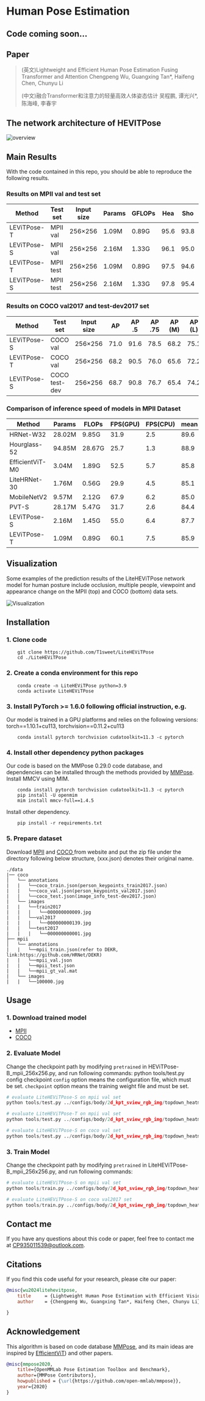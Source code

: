 # Human Pose Estimation

## Code coming soon...

## Paper
> (英文)Lightweight and Efficient Human Pose Estimation Fusing Transformer and Attention
> Chengpeng Wu, Guangxing Tan*, Haifeng Chen, Chunyu Li
> 
> (中文)融合Transformer和注意力的轻量高效人体姿态估计
> 吴程鹏, 谭光兴*, 陈海峰, 李春宇



## The network architecture of HEVITPose

![overview](img/NetworkGraph.png)

## Main Results
With the code contained in this repo, you should be able to reproduce the following results. 
### Results on MPII val and test set
|   Method      |   Test set    | Input size |Params |GFLOPs | Hea| Sho| Elb| Wri |Hip| Kne |Ank |mean|
|---------------|---------------|------------|-------|-------|----|----|----|-----|----|-----|----|-----|
| LEViTPose-T   | MPII val      |  256×256   | 1.09M | 0.89G | 95.6	|93.8 |86.3	|79.9 |86.3	|79.9 |74.5	|85.9|
| LEViTPose-S   | MPII val      |  256×256   | 2.16M | 1.33G | 96.1	|95.0 |87.9	|81.9 |87.8	|82.6 |77.7	|87.7|
| LEViTPose-T   | MPII test     |  256×256   | 1.09M | 0.89G | 97.5	|94.6 |88.2	|82.1 |88.0	|82.2 |76.7	|87.6|
| LEViTPose-S   | MPII test     |  256×256   | 2.16M | 1.33G | 97.8	|95.4 |89.6	|84.1 |89.1	|84.0 |79.8	|89.0|

### Results on COCO val2017 and test-dev2017 set
| Method     | Test set      | Input size |  AP | AP .5|AP .75|AP (M)|AP (L)| AR   |
|------------|---------------|------------|-----|------|------|------|------|------| 
| LEViTPose-S| COCO val      | 256×256    | 71.0| 91.6 | 78.5 |	68.2 | 75.1 | 74.1|
| LEViTPose-T| COCO val      | 256×256    | 68.2 | 90.5 | 76.0 | 65.6 | 72.2| 71.5|
| LEViTPose-S| COCO test-dev | 256×256    | 68.7| 90.8 | 76.7 |	65.4 | 74.2 | 74.4|

### Comparison of inference speed of models in MPII Dataset 
| Method          | Params | FLOPs  | FPS(GPU) | FPS(CPU) | mean |
|-----------------|--------|--------|----------|----------|------|
| HRNet-W32       | 28.02M | 9.85G  |   31.9   |    2.5   | 89.6 | 
| Hourglass-52    | 94.85M | 28.67G |   25.7   |    1.3   | 88.9 | 
| EfficientViT-M0 | 3.04M  | 1.89G  |   52.5   |    5.7   | 85.8 | 
| LiteHRNet-30    | 1.76M  | 0.56G  |   29.9   |    4.5   | 85.1 | 
| MobileNetV2     | 9.57M  | 2.12G  |   67.9   |    6.2   | 85.0 | 
| PVT-S           | 28.17M | 5.47G  |   31.7   |    2.6   | 84.4 | 
| LEViTPose-S     | 2.16M  | 1.45G  |   55.0   |    6.4   | 87.7 | 
| LEViTPose-T     | 1.09M  | 0.89G  |   60.1   |    7.5   | 85.9 | 

## Visualization
Some examples of the prediction results of the LiteHEViTPose network model for
human posture include occlusion, multiple people, viewpoint and appearance change on the MPII (top) and COCO (bottom) data sets.

![Visualization](./img/visualization.png)


## Installation

### 1. Clone code
```shell
    git clone https://github.com/T1sweet/LiteHEViTPose
    cd ./LiteHEViTPose
```

### 2. Create a conda environment for this repo
```shell
    conda create -n LiteHEViTPose python=3.9
    conda activate LiteHEViTPose
```

### 3. Install PyTorch >= 1.6.0 following official instruction, e.g.
Our model is trained in a GPU platforms and relies on the following versions: 
torch==1.10.1+cu113, torchvision==0.11.2+cu113
```shell
    conda install pytorch torchvision cudatoolkit=11.3 -c pytorch
```

### 4. Install other dependency python packages
Our code is based on the MMPose 0.29.0 code database, and dependencies can be installed through the methods provided by [MMPose](https://github.com/open-mmlab/mmpose/blob/v0.29.0/docs/en/install.md). 
Install MMCV using MIM.
```shell
    conda install pytorch torchvision cudatoolkit=11.3 -c pytorch
    pip install -U openmim
    mim install mmcv-full==1.4.5
```
Install other dependency.
```shell
    pip install -r requirements.txt
```

### 5. Prepare dataset
Download [MPII](http://human-pose.mpi-inf.mpg.de/#download) and [COCO ](https://cocodataset.org/#home) from website and put the zip file under the directory following below structure, (xxx.json) denotes their original name.

```
./data
|── coco
│   └── annotations
|   |   └──coco_train.json(person_keypoints_train2017.json)
|   |   └──coco_val.json(person_keypoints_val2017.json)
|   |   └──coco_test.json(image_info_test-dev2017.json)
|   └── images
|   |   └──train2017
|   |   |   └──000000000009.jpg
|   |   └──val2017
|   |   |   └──000000000139.jpg
|   |   └──test2017
|   |   |   └──000000000001.jpg
├── mpii
│   └── annotations
|   |   └──mpii_train.json(refer to DEKR, link:https://github.com/HRNet/DEKR)
|   |   └──mpii_val.json
|   |   └──mpii_test.json
|   |   └──mpii_gt_val.mat
|   └── images
|   |   └──100000.jpg
```
## Usage

### 1. Download trained model
* [MPII](https://1drv.ms/u/s!AhpKYLhXKpH7gv8RepyMU_iU5uhxhg?e=ygs4Me)
* [COCO](https://1drv.ms/u/s!AhpKYLhXKpH7gv8RepyMU_iU5uhxhg?e=ygs4Me)


### 2. Evaluate Model
Change the checkpoint path by modifying `pretrained` in HEViTPose-B_mpii_256x256.py, and run following commands:
python tools/test.py config checkpoint
`config` option means the configuration file, which must be set.
`checkpoint` option means the training weight file and must be set.

```python
# evaluate LiteHEViTPose-S on mpii val set
python tools/test.py ../configs/body/2d_kpt_sview_rgb_img/topdown_heatmap/LiteHEViTPose-S_mpii_256x256.py /work_dir/LiteHEViTPose/LiteHEViTPose-S.pth

# evaluate LiteHEViTPose-T on mpii val set
python tools/test.py ../configs/body/2d_kpt_sview_rgb_img/topdown_heatmap/LiteHEViTPose-T_mpii_256x256.py /work_dir/LiteHEViTPose/LiteHEViTPose-T.pth

# evaluate LiteHEViTPose-S on coco val set
python tools/test.py ../configs/body/2d_kpt_sview_rgb_img/topdown_heatmap/LiteHEViTPose-B_coco_256x256.py /work_dir/LiteHEViTPose/LiteHEViTPose-B_coco.pth

```

### 3. Train Model
Change the checkpoint path by modifying `pretrained` in LiteHEViTPose-B_mpii_256x256.py, and run following commands:
```python
# evaluate LiteHEViTPose-S on mpii val set
python tools/train.py ../configs/body/2d_kpt_sview_rgb_img/topdown_heatmap/LiteHEViTPose-B_mpii_256x256.py

# evaluate LiteHEViTPose-S on coco val2017 set
python tools/train.py ../configs/body/2d_kpt_sview_rgb_img/topdown_heatmap/LiteHEViTPose-B_coco_256x256.py
```

## Contact me
If you have any questions about this code or paper, feel free to contact me at
CP935011539@outlook.com.


## Citations
If you find this code useful for your research, please cite our paper:

```bibtex
@misc{wu2024litehevitpose,
    title     = {Lightweight Human Pose Estimation with Efficient Vision Transformer},
    author    = {Chengpeng Wu, Guangxing Tan*, Haifeng Chen, Chunyu Li},

}
```


## Acknowledgement
This algorithm is based on code database [MMPose](https://github.com/open-mmlab/mmpose/tree/v0.29.0), and its main ideas are inspired by [EfficientViT](https://openaccess.thecvf.com/content/CVPR2023/papers/Liu_EfficientViT_Memory_Efficient_Vision_Transformer_With_Cascaded_Group_Attention_CVPR_2023_paper.pdf)) and other papers.

```bibtex
@misc{mmpose2020,
    title={OpenMMLab Pose Estimation Toolbox and Benchmark},
    author={MMPose Contributors},
    howpublished = {\url{https://github.com/open-mmlab/mmpose}},
    year={2020}
}
```
